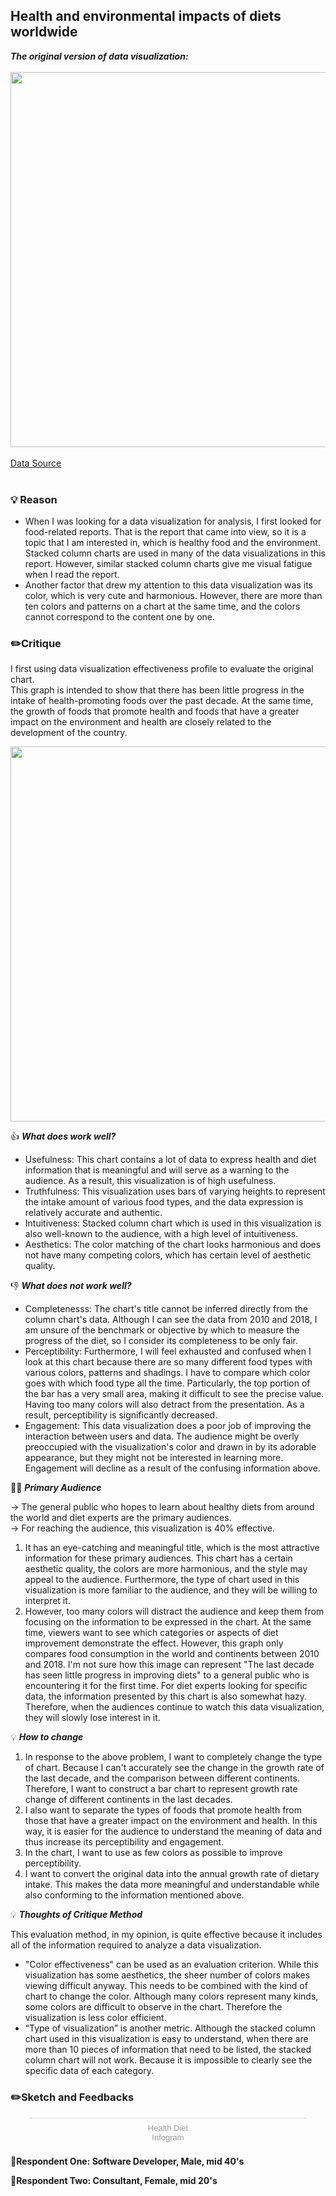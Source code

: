 ## Health and environmental impacts of diets worldwide

**_The original version of data visualization:_**  
<br />
<img src="https://user-images.githubusercontent.com/113551358/216745510-87cf6a3e-f07d-4485-b8d7-3b2ad9c49b87.png" width="600"/>  
<br />
[Data Source](https://globalnutritionreport.org/reports/2021-global-nutrition-report/health-and-environmental-impacts-of-diets-worldwide/)  
<br />

### 💡 Reason
* When I was looking for a data visualization for analysis, I first looked for food-related reports. That is the report that came into view, so it is a topic that I am interested in, which is healthy food and the environment. Stacked column charts are used in many of the data visualizations in this report. However, similar stacked column charts give me visual fatigue when I read the report.  
* Another factor that drew my attention to this data visualization was its color, which is very cute and harmonious. However, there are more than ten colors and patterns on a chart at the same time, and the colors cannot correspond to the content one by one.  


### ✏️Critique
I first using data visualization effectiveness profile to evaluate the original chart.  
This graph is intended to show that there has been little progress in the intake of health-promoting foods over the past decade. At the same time, the growth of foods that promote health and foods that have a greater impact on the environment and health are closely related to the development of the country.  

<img src="https://user-images.githubusercontent.com/113551358/216743556-9452b66b-8d96-47a0-b0af-517391542573.jpg" width="600"/>

👍 **_What does work well?_**  
* Usefulness: This chart contains a lot of data to express health and diet information that is meaningful and will serve as a warning to the audience. As a result, this visualization is of high usefulness.  
* Truthfulness: This visualization uses bars of varying heights to represent the intake amount of various food types, and the data expression is relatively accurate and authentic.  
* Intuitiveness: Stacked column chart which is used in this visualization is also well-known to the audience, with a high level of intuitiveness.  
* Aesthetics: The color matching of the chart looks harmonious and does not have many competing colors, which has certain level of aesthetic quality.  

👎 **_What does not work well?_**  
* Completenesss: The chart's title cannot be inferred directly from the column chart's data. Although I can see the data from 2010 and 2018, I am unsure of the benchmark or objective by which to measure the progress of the diet, so I consider its completeness to be only fair.
* Perceptibility: Furthermore, I will feel exhausted and confused when I look at this chart because there are so many different food types with various colors, patterns and shadings. I have to compare which color goes with which food type all the time. Particularly, the top portion of the bar has a very small area, making it difficult to see the precise value. Having too many colors will also detract from the presentation. As a result, perceptibility is significantly decreased.
* Engagement: This data visualization does a poor job of improving the interaction between users and data. The audience might be overly preoccupied with the visualization's color and drawn in by its adorable appearance, but they might not be interested in learning more. Engagement will decline as a result of the confusing information above.  

🙇‍♀️ **_Primary Audience_**  
  
-> The general public who hopes to learn about healthy diets from around the world and diet experts are the primary audiences.  
-> For reaching the audience, this visualization is 40% effective.  
1. It has an eye-catching and meaningful title, which is the most attractive information for these primary audiences. This chart has a certain aesthetic quality, the colors are more harmonious, and the style may appeal to the audience. Furthermore, the type of chart used in this visualization is more familiar to the audience, and they will be willing to interpret it.  
2. However, too many colors will distract the audience and keep them from focusing on the information to be expressed in the chart. At the same time, viewers want to see which categories or aspects of diet improvement demonstrate the effect. However, this graph only compares food consumption in the world and continents between 2010 and 2018. I'm not sure how this image can represent "The last decade has seen little progress in improving diets" to a general public who is encountering it for the first time. For diet experts looking for specific data, the information presented by this chart is also somewhat hazy. Therefore, when the audiences continue to watch this data visualization, they will slowly lose interest in it.

💡 **_How to change_**  
1. In response to the above problem, I want to completely change the type of chart. Because I can't accurately see the change in the growth rate of the last decade, and the comparison between different continents. Therefore, I want to construct a bar chart to represent growth rate change of different continents in the last decades. 
2. I also want to separate the types of foods that promote health from those that have a greater impact on the environment and health. In this way, it is easier for the audience to understand the meaning of data and thus increase its perceptibility and engagement.
3. In the chart, I want to use as few colors as possible to improve perceptibility.
4. I want to convert the original data into the annual growth rate of dietary intake. This makes the data more meaningful and understandable while also conforming to the information mentioned above.

💡 **_Thoughts of Critique Method_**  

This evaluation method, in my opinion, is quite effective because it includes all of the information required to analyze a data visualization.
* "Color effectiveness" can be used as an evaluation criterion. While this visualization has some aesthetics, the sheer number of colors makes viewing difficult anyway. This needs to be combined with the kind of chart to change the color. Although many colors represent many kinds, some colors are difficult to observe in the chart. Therefore the visualization is less color efficient.
* “Type of visualization” is another metric. Although the stacked column chart used in this visualization is easy to understand, when there are more than 10 pieces of information that need to be listed, the stacked column chart will not work. Because it is impossible to clearly see the specific data of each category.


### ✏️Sketch and Feedbacks

<div class="infogram-embed" data-id="6323d3cf-83fa-4d0f-8013-6fcf5d3b46ba" data-type="interactive" data-title="Health Diet"></div><script>!function(e,i,n,s){var t="InfogramEmbeds",d=e.getElementsByTagName("script")[0];if(window[t]&&window[t].initialized)window[t].process&&window[t].process();else if(!e.getElementById(n)){var o=e.createElement("script");o.async=1,o.id=n,o.src="https://e.infogram.com/js/dist/embed-loader-min.js",d.parentNode.insertBefore(o,d)}}(document,0,"infogram-async");</script><div style="padding:8px 0;font-family:Arial!important;font-size:13px!important;line-height:15px!important;text-align:center;border-top:1px solid #dadada;margin:0 30px"><a href="https://infogram.com/6323d3cf-83fa-4d0f-8013-6fcf5d3b46ba" style="color:#989898!important;text-decoration:none!important;" target="_blank">Health Diet</a><br><a href="https://infogram.com" style="color:#989898!important;text-decoration:none!important;" target="_blank" rel="nofollow">Infogram</a></div>

**👦Respondent One: Software Developer, Male, mid 40's**  

**👧Respondent Two: Consultant, Female, mid 20's**  

